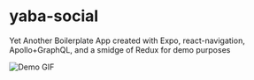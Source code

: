 # yaba-social
Yet Another Boilerplate App created with Expo, react-navigation, Apollo+GraphQL, and a smidge of Redux for demo purposes

![Demo GIF](https://github.com/allpwrfulroot/yaba-social/yaba-init.gif)
